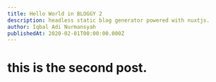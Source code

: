 ```yaml
---
title: Hello World in BLOGGY 2
description: headless static blog generator powered with nuxtjs.
author: Iqbal Adi Nurmansyah
publishedAt: 2020-02-01T00:00:00.000Z
---
```


# this is the second post.